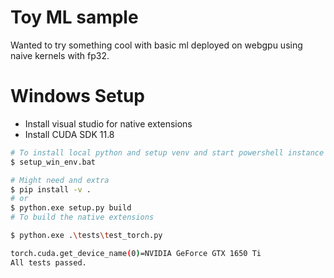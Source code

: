 # Toy ML sample

Wanted to try something cool with basic ml deployed on webgpu using naive kernels with fp32.

# Windows Setup

* Install visual studio for native extensions
* Install CUDA SDK 11.8

```sh
# To install local python and setup venv and start powershell instance
$ setup_win_env.bat

# Might need and extra
$ pip install -v .
# or
$ python.exe setup.py build
# To build the native extensions

$ python.exe .\tests\test_torch.py

torch.cuda.get_device_name(0)=NVIDIA GeForce GTX 1650 Ti
All tests passed.

```
